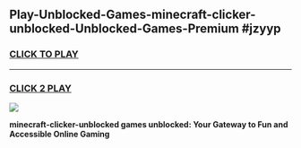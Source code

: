
## Play-Unblocked-Games-minecraft-clicker-unblocked-Unblocked-Games-Premium #jzyyp
<h3>
<a href="https://premium.freeplayer.one?title=minecraft-clicker-unblocked&ref=12M">CLICK TO PLAY</a></h3>
<hr>

<h3>
<a href="https://premium.freeplayer.one?title=minecraft-clicker-unblocked&ref=12M">CLICK 2 PLAY</a>
  
</h3>

<a href="https://premium.freeplayer.one?title=minecraft-clicker-unblocked&ref=12M"><img src="https://clearcache.store/games.png"></a>


**minecraft-clicker-unblocked games unblocked: Your Gateway to Fun and Accessible Online Gaming**
